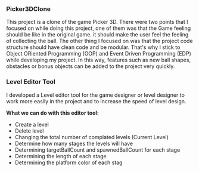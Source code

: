 ### Picker3DClone

This project is a clone of the game Picker 3D. There were two points that I focused on while doing this project, one of them was that the Game feeling should be like in the original game. it should make the user feel the feeling of collecting the ball. The other thing I focused on was that the project code structure should have clean code and be modular. That's why I stick to Object ORiented Programming (OOP) and Event Driven Programming (EDP) while developing my project. In this way, features such as new ball shapes, obstacles or bonus objects can be added to the project very quickly.

### Level Editor Tool

I developed a Level editor tool for the game designer or level designer to work more easily in the project and to increase the speed of level design.

**What we can do with this editor tool:**

- Create a level
- Delete level
- Changing the total number of complated levels (Current Level)
- Determine how many stages the levels will have
- Determining targetBallCount and spawnedBallCount for each stage
- Determining the length of each stage
- Determining the platform color of each stag
